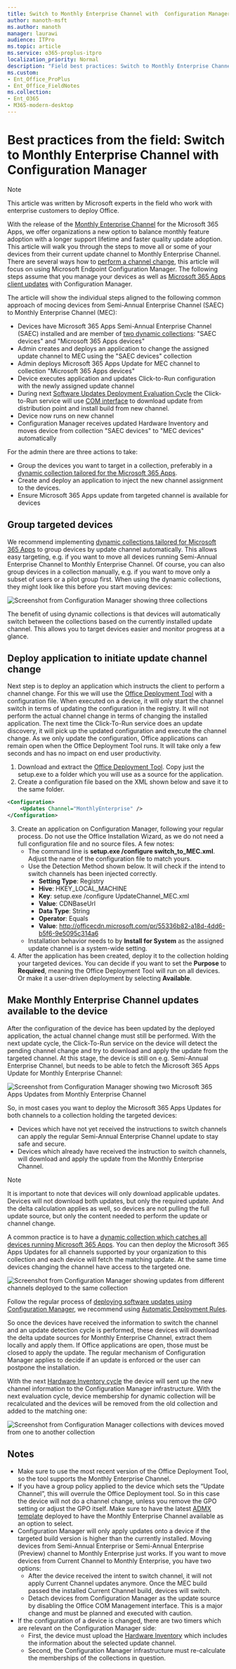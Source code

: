 ```yaml
---
title: Switch to Monthly Enterprise Channel with  Configuration Manager
author: manoth-msft
ms.author: manoth
manager: laurawi
audience: ITPro 
ms.topic: article 
ms.service: o365-proplus-itpro
localization_priority: Normal
description: "Field best practices: Switch to Monthly Enterprise Channel with Configuration Manager"
ms.custom: 
- Ent_Office_ProPlus
- Ent_Office_FieldNotes
ms.collection: 
- Ent_O365
- M365-modern-desktop
---
```


# Best practices from the field: Switch to Monthly Enterprise Channel with Configuration Manager

> [!NOTE]
> This article was written by Microsoft experts in the field who work with enterprise customers to deploy Office.
   
With the release of the [Monthly Enterprise Channel](../overview-update-channels.md#monthly-enterprise-channel-overview) for the Microsoft 365 Apps, we offer organizations a new option to balance monthly feature adoption with a longer support lifetime and faster quality update adoption. This article will walk you through the steps to move all or some of your devices from their current update channel to Monthly Enterprise Channel. There are several ways how to [perform a channel change](../change-update-channels.md), this article will focus on using Microsoft Endpoint Configuration Manager. The following steps assume that you manage your devices as well as [Microsoft 365 Apps client updates](https://docs.microsoft.com/deployoffice/manage-microsoft-365-apps-updates-configuration-manager) with Configuration Manager.

The article will show the individual steps aligned to the following common approach of mocing devices from Semi-Annual Enterprise Channel (SAEC) to Monthly Enterprise Channel (MEC):
- Devices have Microsoft 365 Apps Semi-Annual Enterprise Channel (SAEC) installed and are member of [two dynamic collections](/build-dynamic-lean-configuration-manager.md): "SAEC devices" and "Microsoft 365 Apps devices"
- Admin creates and deploys an application to change the assigned update channel to MEC using the "SAEC devices" collection
- Admin deploys Microsoft 365 Apps Update for MEC channel to collection "Microsoft 365 Apps devices"
- Device executes application and updates Click-to-Run configuration with the newly assigned update channel
- During next [Software Updates Deployment Evaluation Cycle](https://docs.microsoft.com/mem/configmgr/sum/understand/software-updates-introduction#scan-for-software-updates-compliance-process) the Click-to-Run service will use [COM interface](https://docs.microsoft.com/office/client-developer/shared/manageability-applications-with-the-office-365-click-to-run-installer) to download update from distribution point and install build from new channel. 
- Device now runs on new channel
- Configuration Manager receives updated Hardware Inventory and moves device from collection "SAEC devices" to "MEC devices" automatically

For the admin there are three actions to take:
- Group the devices you want to target in a collection, preferably in a [dynamic collection tailored for the Microsoft 365 Apps](/build-dynamic-lean-configuration-manager.md).
- Create and deploy an application to inject the new channel assignment to the devices.
- Ensure Microsoft 365 Apps update from targeted channel is available for devices

## Group targeted devices

We recommend implementing [dynamic collections tailored for Microsoft 365 Apps](/build-dynamic-lean-configuration-manager.md) to group devices by update channel automatically. This allows easy targeting, e.g. if you want to move all devices running Semi-Annual Enterprise Channel to Monthly Enterprise Channel. Of course, you can also group devices in a collection manually, e.g. if you want to move only a subset of users or a pilot group first.
When using the dynamic collections, they might look like this before you start moving devices:

![Screenshot from Configuration Manager showing three collections](../images/fieldnotes_MoveMECCM_1.png)

The benefit of using dynamic collections is that devices will automatically switch between the collections based on the currently installed update channel. This allows you to target devices easier and monitor progress at a glance.

## Deploy application to initiate update channel change

Next step is to deploy an application which instructs the client to perform a channel change. For this we will use the [Office Deployment Tool](https://http/aka.ms/odt) with a configuration file. When executed on a device, it will only start the channel switch in terms of updating the configuration in the registry. It will not perform the actual channel change in terms of changing the installed application. The next time the Click-To-Run service does an update discovery, it will pick up the updated configuration and execute the channel change. As we only update the configuration, Office applications can remain open when the Office Deployment Tool runs. It will take only a few seconds and has no impact on end user productivity.

1. Download and extract the [Office Deployment Tool](https://go.microsoft.com/fwlink/p/?LinkID=626065). Copy just the setup.exe to a folder which you will use as a source for the application.
2. Create a configuration file based on the XML shown below and save it to the same folder.
```XML
<Configuration>
	<Updates Channel="MonthlyEnterprise" />
</Configuration>
```
3. Create an application on Configuration Manager, following your regular process. Do not use the Office Installation Wizard, as we do not need a full configuration file and no source files. A few notes:
    - The command line is **setup.exe /configure switch_to_MEC.xml**. Adjust the name of the configuration file to match yours.
    - Use the Detection Method shown below. It will check if the intend to switch channels has been injected correctly.
        - **Setting Type**: Registry
         - **Hive**: HKEY_LOCAL_MACHINE
         - **Key**: setup.exe /configure UpdateChannel_MEC.xml
         - **Value**: CDNBaseUrl
         - **Data Type**: String
         - **Operator**: Equals
         - **Value**: http://officecdn.microsoft.com/pr/55336b82-a18d-4dd6-b5f6-9e5095c314a6
    - Installation behavior needs to by **Install for System** as the assigned update channel is a system-wide setting.
4. After the application has been created, deploy it to the collection holding your targeted devices. You can decide if you want to set the **Purpose** to **Required**, meaning the Office Deployment Tool will run on all devices. Or make it a user-driven deployment by selecting **Available**.

## Make Monthly Enterprise Channel updates available to the device

After the configuration of the device has been updated by the deployed application, the actual channel change must still be performed. With the next update cycle, the Click-To-Run service on the device will detect the pending channel change and try to download and apply the update from the targeted channel. At this stage, the device is still on e.g. Semi-Annual Enterprise Channel, but needs to be able to fetch the Microsoft 365 Apps Update for Monthly Enterprise Channel:

![Screenshot from Configuration Manager showing two Microsoft 365 Apps Updates from Monthly Enterprise Channel](../images/fieldnotes_MoveMECCM_2.png)

So, in most cases you want to deploy the Microsoft 365 Apps Updates for both channels to a collection holding the targeted devices:

- Devices which have not yet received the instructions to switch channels can apply the regular Semi-Annual Enterprise Channel update to stay safe and secure.
- Devices which already have received the instruction to switch channels, will download and apply the update from the Monthly Enterprise Channel.

> [!NOTE]
> It is important to note that devices will only download applicable updates. Devices will not download both updates, but only the required update. And the delta calculation applies as well, so devices are not pulling the full update source, but only the content needed to perform the update or channel change.

A common practice is to have a [dynamic collection which catches all devices running Microsoft 365 Apps](/build-dynamic-lean-configuration-manager.md). You can then deploy the Microsoft 365 Apps Updates for all channels supported by your organization to this collection and each device will fetch the matching update. At the same time devices changing the channel have access to the targeted one.

![Screenshot from Configuration Manager showing updates from different channels deployed to the same collection](../images/fieldnotes_MoveMECCM_3.png)

Follow the regular process of [deploying software updates using Configuration Manager](https://docs.microsoft.com/mem/configmgr/sum/deploy-use/deploy-software-updates), we recommend using [Automatic Deployment Rules](https://docs.microsoft.com/mem/configmgr/sum/deploy-use/automatically-deploy-software-updates).

So once the devices have received the information to switch the channel and an update detection cycle is performed, these devices will download the delta update sources for Monthly Enterprise Channel, extract them locally and apply them. If Office applications are open, those must be closed to apply the update. The regular mechanism of Configuration Manager applies to decide if an update is enforced or the user can postpone the installation.

With the next [Hardware Inventory cycle](https://docs.microsoft.com/mem/configmgr/core/clients/manage/inventory/introduction-to-hardware-inventory) the device will sent up the new channel information to the Configuration Manager infrastructure. With the next evaluation cycle, device membership for dynamic collection will be recalculated and the devices will be removed from the old collection and added to the matching one:

![Screenshot from Configuration Manager collections with devices moved from one to another collection](../images/fieldnotes_MoveMECCM_4.png)

## Notes

- Make sure to use the most recent version of the Office Deployment Tool, so the tool supports the Monthly Enterprise Channel.
- If you have a group policy applied to the device which sets the “Update Channel”, this will overrule the Office Deployment tool. So in this case the device will not do a channel change, unless you remove the GPO setting or adjust the GPO itself. Make sure to have the latest [ADMX template](https://www.microsoft.com/en-us/download/details.aspx?id=49030) deployed to have the Monthly Enterprise Channel available as an option to select.
- Configuration Manager will only apply updates onto a device if the targeted build version is higher than the currently installed. Moving devices from Semi-Annual Enterprise or Semi-Annual Enterprise (Preview) channel to Monthly Enterprise just works. If you want to move devices from Current Channel to Monthly Enterprise, you have two options:
    - After the device received the intent to switch channel, it will not apply Current Channel updates anymore. Once the MEC build passed the installed Current Channel build, devices will switch.
    - Detach devices from Configuration Manager as the update source by disabling the Office COM Management interface. This is a major change and must be planned and executed with caution.
- If the configuration of a device is changed, there are two timers which are relevant on the Configuration Manager side:
    - First, the device must upload the [Hardware Inventory](https://docs.microsoft.com/en-us/mem/configmgr/core/clients/manage/inventory/introduction-to-hardware-inventory) which includes the information about the selected update channel.
    - Second, the Configuration Manager infrastructure must re-calculate the memberships of the collections in question.
